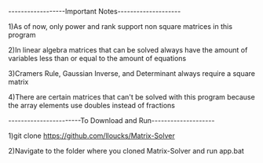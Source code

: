 ------------------Important Notes--------------------

1)As of now, only power and rank support non square matrices in this program

2)In linear algebra matrices that can be solved always have the amount of variables less than or equal to the amount of equations

3)Cramers Rule, Gaussian Inverse, and Determinant always require a square matrix

4)There are certain matrices that can't be solved with this program because the array elements use doubles instead of fractions




-----------------------To Download and Run--------------------

1)git clone https://github.com/lloucks/Matrix-Solver

2)Navigate to the folder where you cloned Matrix-Solver and run app.bat 
